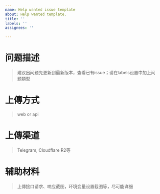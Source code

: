 ```yaml
---
name: Help wanted issue template
about: Help wanted template.
title: ''
labels: ''
assignees: ''

---
```


# 问题描述
> 建议出问题先更新到最新版本，查看已有issue；请在labels设置中加上问题類型


# 上傳方式
> web or api


# 上傳渠道
> Telegram, Cloudflare R2等


# 辅助材料
> 上傳接口请求、响应截图，环境变量设置截图等，尽可能详细
